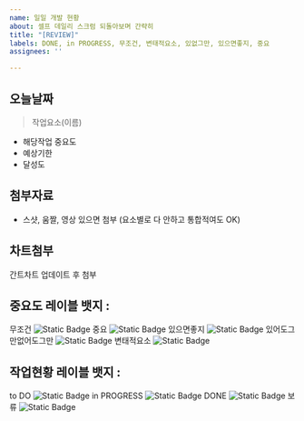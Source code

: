 ```yaml
---
name: 일일 개발 현황
about: 셀프 데일리 스크럼 되돌아보며 간략히
title: "[REVIEW]"
labels: DONE, in PROGRESS, 무조건, 변태적요소, 있없그만, 있으면좋지, 중요
assignees: ''

---
```


## 오늘날짜
> 작업요소(이름)
- 해당작업 중요도
- 예상기한
- 달성도

## 첨부자료
- 스샷, 움짤, 영상 있으면 첨부 (요소별로 다 안하고 통합적여도 OK)

## 차트첨부
간트차트 업데이트 후 첨부



 ## 중요도 레이블 뱃지 :
 무조건
 ![Static Badge](https://img.shields.io/badge/-%EB%AC%B4%EC%A1%B0%EA%B1%B4-brightgreen?style=flat&color=%23E10000)
 중요
  ![Static Badge](https://img.shields.io/badge/-%EC%A4%91%EC%9A%94-brightgreen?style=flat&color=%23E87814)
 있으면좋지
 ![Static Badge](https://img.shields.io/badge/-%EC%9E%88%EC%9C%BC%EB%A9%B4%EC%A2%8B%EC%A7%80-brightgreen?style=flat&color=%233C763D)
 있어도그만없어도그만
 ![Static Badge](https://img.shields.io/badge/-%EC%9E%88%EC%97%86%EA%B7%B8%EB%A7%8C-brightgreen?style=flat&color=%23177BCB)
 변태적요소
![Static Badge](https://img.shields.io/badge/-%EB%B3%80%ED%83%9C%EC%A0%81%EC%9A%94%EC%86%8C-brightgreen?style=flat&color=%235D24C8)

 
## 작업현황 레이블 뱃지 : 
to DO
![Static Badge](https://img.shields.io/badge/-to%20DO-brightgreen?style=flat&color=%23F9FFAE)
in PROGRESS
![Static Badge](https://img.shields.io/badge/-in%20PROGRESS-brightgreen?style=flat&color=%2386FFE0)
DONE
![Static Badge](https://img.shields.io/badge/-DONE-brightgreen?style=flat&color=%2370FF00)
보류
![Static Badge](https://img.shields.io/badge/-%EB%B3%B4%EB%A5%98-brightgreen?style=flat&color=%23DDDDDD)
